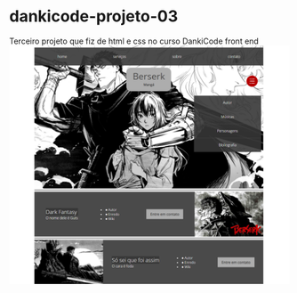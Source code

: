 # dankicode-projeto-03
Terceiro projeto que fiz de html e css no curso DankiCode front end
<img src="https://github.com/gcrsanalista/dankicode-projeto-03/blob/main/imagens/projeto03-01.png">
